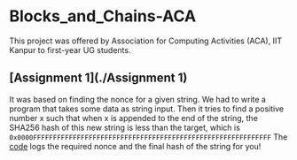 # Blocks_and_Chains-ACA
This project was offered by Association for Computing Activities (ACA), IIT Kanpur to first-year UG students. 

## [Assignment 1](./Assignment 1)

It was based on finding the nonce for a given string. We had to write a program that takes some data as string input. Then it tries to find a positive number x such that when x is appended to the end of the string, the SHA256 hash of this new string is less than the target, which is      
`0x0000FFFFFFFFFFFFFFFFFFFFFFFFFFFFFFFFFFFFFFFFFFFFFFFFFFFFFFFFFFFF`
The [code](https://github.com/mandar7-git/Blocks_and_Chains-ACA/blob/main/Assignment%201/Assignment_1.js) logs the required nonce and the final hash of the string for you!


